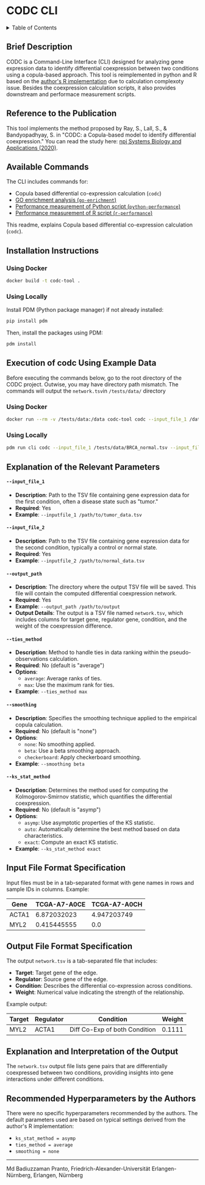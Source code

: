 # CODC CLI

<details>
<summary> Table of Contents </summary>

- [Brief Description](#brief-description)
- [Reference to the Publication](#reference-to-the-publication)
- [Available Commands](#available-commands)
- [Installation Instructions](#installation-instructions)
  - [Using Docker](#using-docker)
  - [Using Locally](#using-locally)
- [Execution Instructions Using Example Data](#execution-instructions-using-example-data)
  - [Using Docker](#using-docker-1)
  - [Using Locally](#using-locally-1)
- [Explanation of the Relevant Parameters](#explanation-of-the-relevant-parameters)
- [Input File Format Specification](#input-file-format-specification)
- [Output File Format Specification](#output-file-format-specification)
- [Explanation and Interpretation of the Output](#explanation-and-interpretation-of-the-output)
- [Recommended Hyperparameters by the Authors](#recommended-hyperparameters-by-the-authors)

</details>

## Brief Description
CODC is a Command-Line Interface (CLI) designed for analyzing gene expression data to identify differential coexpression between two conditions using a copula-based approach. 
This tool is reimplemented in python and R based on the [author's R implementation](https://github.com/Snehalikalall/CODC/blob/master/distance_mat_calculation.R) due to calculation complexoty issue. Besides the coexpression calculation scripts, it also provides downstream and performace measurement scripts.

## Reference to the Publication
This tool implements the method proposed by Ray, S., Lall, S., & Bandyopadhyay, S. in "CODC: a Copula-based model to identify differential coexpression." You can read the study here: [npj Systems Biology and Applications (2020)](https://doi.org/10.1038/s41540-020-0137-9).

## Available Commands
The CLI includes commands for:
- Copula based differential co-expression calculation (`codc`)
- [GO enrichment analysis (`go-enrichment`)](downstream-analysis/go-enrichment.md)
- [Performance measurement of Python script (`python-performance`)](downstream-analysis/performance-measure.md)
- [Performance measurement of R script (`r-performance`)](downstream-analysis/performance-measure.md)

This readme, explains Copula based differential co-expression calculation (`codc`).

## Installation Instructions
### Using Docker
```bash
docker build -t codc-tool .
```

### Using Locally
Install PDM (Python package manager) if not already installed:
```bash
pip install pdm
```
Then, install the packages using PDM:
```bash
pdm install
```

## Execution of codc Using Example Data
Before executing the commands below, go to the root directory of the CODC project. Outwise, you may have directory path mismatch.
The commands will output the `network.tsv`in `/tests/data/` directory
### Using Docker
```bash
docker run --rm -v /tests/data:/data codc-tool codc --input_file_1 /data/BRCA_normal.tsv --input_file_2 /data/BRCA_tumor.tsv --output_path /data
```

### Using Locally
```bash
pdm run cli codc --input_file_1 /tests/data/BRCA_normal.tsv --input_file_2 /tests/data/BRCA_tumor.tsv --output_path /tests/data/
```

## Explanation of the Relevant Parameters
#### `--input_file_1`
- **Description**: Path to the TSV file containing gene expression data for the first condition, often a disease state such as "tumor."
- **Required**: Yes
- **Example**: `--inputfile_1 /path/to/tumor_data.tsv`

#### `--input_file_2`
- **Description**: Path to the TSV file containing gene expression data for the second condition, typically a control or normal state.
- **Required**: Yes
- **Example**: `--inputfile_2 /path/to/normal_data.tsv`

#### `--output_path`
- **Description**: The directory where the output TSV file will be saved. This file will contain the computed differential coexpression network.
- **Required**: Yes
- **Example**: `--output_path /path/to/output`
- **Output Details**: The output is a TSV file named `network.tsv`, which includes columns for target gene, regulator gene, condition, and the weight of the coexpression difference.

#### `--ties_method`
- **Description**: Method to handle ties in data ranking within the pseudo-observations calculation.
- **Required**: No (default is "average")
- **Options**:
  - `average`: Average ranks of ties.
  - `max`: Use the maximum rank for ties.
- **Example**: `--ties_method max`

#### `--smoothing`
- **Description**: Specifies the smoothing technique applied to the empirical copula calculation.
- **Required**: No (default is "none")
- **Options**:
  - `none`: No smoothing applied.
  - `beta`: Use a beta smoothing approach.
  - `checkerboard`: Apply checkerboard smoothing.
- **Example**: `--smoothing beta`

#### `--ks_stat_method`
- **Description**: Determines the method used for computing the Kolmogorov-Smirnov statistic, which quantifies the differential coexpression.
- **Required**: No (default is "asymp")
- **Options**:
  - `asymp`: Use asymptotic properties of the KS statistic.
  - `auto`: Automatically determine the best method based on data characteristics.
  - `exact`: Compute an exact KS statistic.
- **Example**: `--ks_stat_method exact`

## Input File Format Specification
Input files must be in a tab-separated format with gene names in rows and sample IDs in columns. Example:

| Gene   | TCGA-A7-A0CE    | TCGA-A7-A0CH    |
|--------|-----------------|-----------------|
| ACTA1	| 6.872032023	   | 4.947203749     |
| MYL2	| 0.415445555	   | 0.0             |


## Output File Format Specification
The output `network.tsv` is a tab-separated file that includes:
- **Target**: Target gene of the edge.
- **Regulator**: Source gene of the edge.
- **Condition**: Describes the differential co-expression across conditions.
- **Weight**: Numerical value indicating the strength of the relationship.

Example output:

|  Target   |	Regulator   |  Condition                   |  Weight |
|-----------|--------------|------------------------------|---------|
|  MYL2    	|ACTA1	      |Diff Co-Exp of both Condition |	0.1111  |


## Explanation and Interpretation of the Output
The `network.tsv` output file lists gene pairs that are differentially coexpressed between two conditions, providing insights into gene interactions under different conditions.

## Recommended Hyperparameters by the Authors
There were no specific hyperparameters recommended by the authors. The default parameters used are based on typical settings derived from the author's R implementation:
- `ks_stat_method = asymp`
- `ties_method = average`
- `smoothing = none`

-------------------------------------------------------

Md Badiuzzaman Pranto, Friedrich-Alexander-Universität Erlangen-Nürnberg, Erlangen, Nürnberg